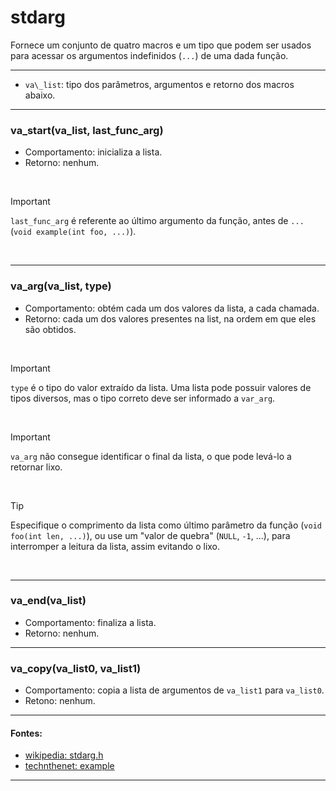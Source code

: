 # stdarg
Fornece um conjunto de quatro macros e um tipo que podem ser usados para acessar os argumentos indefinidos (`...`) de uma dada função.

<hr>

* `va\_list`: tipo dos parâmetros, argumentos e retorno dos macros abaixo.

<hr>

<h3>va_start(va_list, last_func_arg)</h3>

* Comportamento: inicializa a lista.
* Retorno: nenhum.

<br>

> [!IMPORTANT]
> `last_func_arg` é referente ao último argumento da função, antes de `...` (`void example(int foo, ...)`).

<br>

<hr>

<h3>va_arg(va_list, type)</h3>

* Comportamento: obtém cada um dos valores da lista, a cada chamada.
* Retorno: cada um dos valores presentes na list, na ordem em que eles são obtidos.

<br>

> [!IMPORTANT]
> `type` é o tipo do valor extraído da lista. Uma lista pode possuir valores de tipos diversos, mas o tipo correto deve ser informado a `var_arg`.

<br>

> [!IMPORTANT]
> `va_arg` não consegue identificar o final da lista, o que pode levá-lo a retornar lixo.

<br>

> [!TIP]
> Especifique o comprimento da lista como último parâmetro da função (`void foo(int len, ...)`), ou use um "valor de quebra" (`NULL`, `-1`, ...), para interromper a leitura da lista, assim evitando o lixo.

<br>

<hr>

<h3>va_end(va_list)</h3>

* Comportamento: finaliza a lista.
* Retorno: nenhum.

<hr>
	
<h3>va_copy(va_list0, va_list1)</h3>

* Comportamento: copia a lista de argumentos de `va_list1` para `va_list0`.
* Retono: nenhum.

<hr>

#### Fontes:
* [wikipedia: stdarg.h](https://en.wikipedia.org/wiki/stdarg.h )
* [technthenet: example](https://www.techonthenet.com/c_language/standard_library_functions/stdarg_h/va_arg.php )

<hr>
